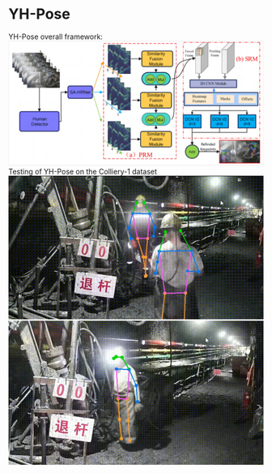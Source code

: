 # YH-Pose
YH-Pose overall framework:
![image](https://github.com/3083156185/YH-Pose/blob/main/Overall%20framework.png)
Testing of YH-Pose on the Colliery-1 dataset
![image](https://github.com/3083156185/YH-Pose/blob/main/YH-Pose_result1.gif)
![image](https://github.com/3083156185/YH-Pose/blob/main/YH-Pose_result2.gif)

